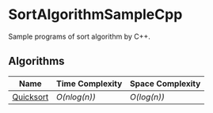 # SortAlgorithmSampleCpp
Sample programs of sort algorithm by C++.  

## Algorithms
| Name                     | Time Complexity | Space Complexity |
|--------------------------|-----------------|------------------|
| [Quicksort](./quicksort) | *O(nlog(n))*    | *O(log(n))*      |

